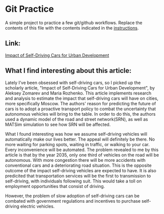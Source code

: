 # Git Practice
A simple project to practice a few git/github workflows.  Replace the contents of this file with the contents indicated in the [instructions](./instructions.md).

## Link:
[Impact of Self-Driving Cars for Urban Development](https://cyberleninka.ru/article/n/impact-of-self-driving-cars-for-urban-development/viewer)

## What I find interesting about this article:
Lately I've been obsessed with self-driving cars, so I picked up the scholarly article, "Impact of Self-Driving Cars for Urban Development", by Aleksey Zomarev and Maria Rozhenko. This article implements research and analysis to estimate the impact that self-driving cars will have on cities, more specifically Moscow. The authors' reason for predicting the future of cars is to adopt a proactive transport policy to combat the uncertainty that autonomous vehicles will bring to the table. In order to do this, the authors used a dynamic model of the road and street network(SRN), as well as MATSim simulation to see how SRN will be affected. 

What I found interesting was how we assume self-driving vehicles will automatically make our lives better. The appeal will definitely be there. No more waiting for parking spots, waiting in traffic, or walking to your car. Every inconvenience will be automated. The problem revealed to me by this article is that by the year 2035, only one third of vehicles on the road will be autonomous. With more congestion there will be more accidents with conventional cars and a deteriorating road situation. This is the opposite outcome of the impact self-driving vehicles are expected to have. It is also predicited that transportation services will be the first to transmission to self-driving, with individuals following suit. This would take a toll on employment opportunities that consist of driving. 

However, the problem of slow adoption of self-driving cars can be combated with government regulations and incentives to purchase self-driving electric vehicles. 